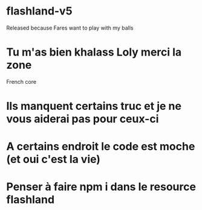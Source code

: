 # flashland-v5
Released because Fares want to play with my balls

# Tu m'as bien khalass Loly merci la zone

French core

# Ils manquent certains truc et je ne vous aiderai pas pour ceux-ci

# A certains endroit le code est moche (et oui c'est la vie)

# Penser à faire npm i dans le resource flashland
